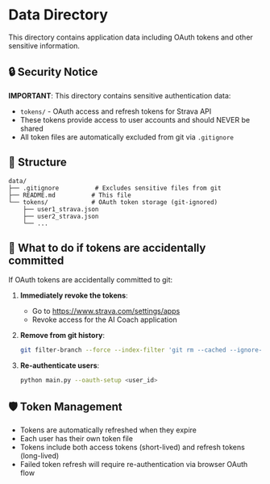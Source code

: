 # Data Directory

This directory contains application data including OAuth tokens and other sensitive information.

## 🔒 Security Notice

**IMPORTANT**: This directory contains sensitive authentication data:

- `tokens/` - OAuth access and refresh tokens for Strava API
- These tokens provide access to user accounts and should NEVER be shared
- All token files are automatically excluded from git via `.gitignore`

## 📁 Structure

```
data/
├── .gitignore          # Excludes sensitive files from git
├── README.md          # This file
└── tokens/            # OAuth token storage (git-ignored)
    ├── user1_strava.json
    ├── user2_strava.json
    └── ...
```

## 🚨 What to do if tokens are accidentally committed

If OAuth tokens are accidentally committed to git:

1. **Immediately revoke the tokens**: 
   - Go to https://www.strava.com/settings/apps
   - Revoke access for the AI Coach application
   
2. **Remove from git history**:
   ```bash
   git filter-branch --force --index-filter 'git rm --cached --ignore-unmatch data/tokens/*.json' --prune-empty --tag-name-filter cat -- --all
   ```
   
3. **Re-authenticate users**:
   ```bash
   python main.py --oauth-setup <user_id>
   ```

## 🛡️ Token Management

- Tokens are automatically refreshed when they expire
- Each user has their own token file
- Tokens include both access tokens (short-lived) and refresh tokens (long-lived)
- Failed token refresh will require re-authentication via browser OAuth flow